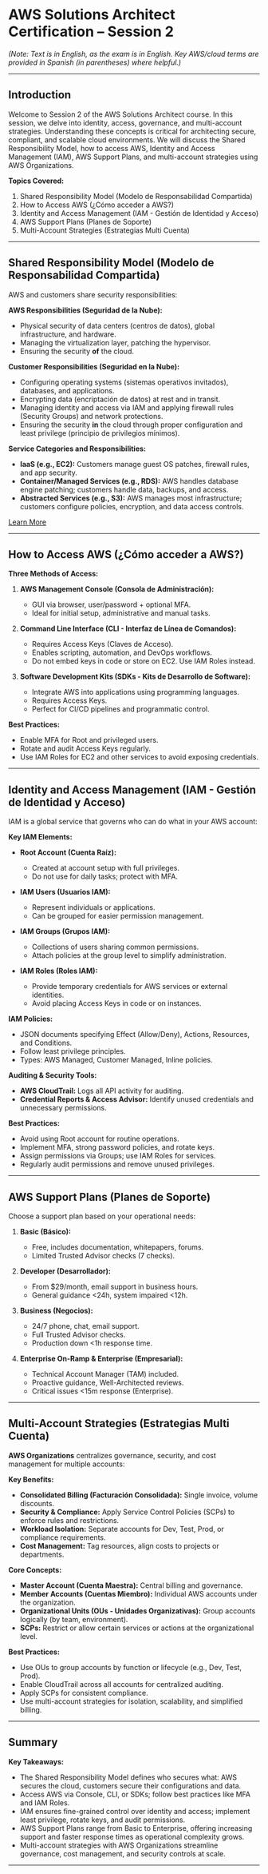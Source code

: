 # AWS Solutions Architect Certification – Session 2

*(Note: Text is in English, as the exam is in English. Key AWS/cloud terms are provided in Spanish (in parentheses) where helpful.)*

---

## Introduction

Welcome to Session 2 of the AWS Solutions Architect course. In this session, we delve into identity, access, governance, and multi-account strategies. Understanding these concepts is critical for architecting secure, compliant, and scalable cloud environments. We will discuss the Shared Responsibility Model, how to access AWS, Identity and Access Management (IAM), AWS Support Plans, and multi-account strategies using AWS Organizations.

**Topics Covered:**
1. Shared Responsibility Model (Modelo de Responsabilidad Compartida)
2. How to Access AWS (¿Cómo acceder a AWS?)
3. Identity and Access Management (IAM - Gestión de Identidad y Acceso)
4. AWS Support Plans (Planes de Soporte)
5. Multi-Account Strategies (Estrategias Multi Cuenta)

---

## Shared Responsibility Model (Modelo de Responsabilidad Compartida)

AWS and customers share security responsibilities:

**AWS Responsibilities (Seguridad de la Nube):**
- Physical security of data centers (centros de datos), global infrastructure, and hardware.
- Managing the virtualization layer, patching the hypervisor.
- Ensuring the security **of** the cloud.

**Customer Responsibilities (Seguridad en la Nube):**
- Configuring operating systems (sistemas operativos invitados), databases, and applications.
- Encrypting data (encriptación de datos) at rest and in transit.
- Managing identity and access via IAM and applying firewall rules (Security Groups) and network protections.
- Ensuring the security **in** the cloud through proper configuration and least privilege (principio de privilegios mínimos).

**Service Categories and Responsibilities:**
- **IaaS (e.g., EC2):** Customers manage guest OS patches, firewall rules, and app security.
- **Container/Managed Services (e.g., RDS):** AWS handles database engine patching; customers handle data, backups, and access.
- **Abstracted Services (e.g., S3):** AWS manages most infrastructure; customers configure policies, encryption, and data access controls.

[Learn More](https://aws.amazon.com/compliance/shared-responsibility-model/)

---

## How to Access AWS (¿Cómo acceder a AWS?)

**Three Methods of Access:**
1. **AWS Management Console (Consola de Administración):**
   - GUI via browser, user/password + optional MFA.
   - Ideal for initial setup, administrative and manual tasks.

2. **Command Line Interface (CLI - Interfaz de Línea de Comandos):**
   - Requires Access Keys (Claves de Acceso).
   - Enables scripting, automation, and DevOps workflows.
   - Do not embed keys in code or store on EC2. Use IAM Roles instead.

3. **Software Development Kits (SDKs - Kits de Desarrollo de Software):**
   - Integrate AWS into applications using programming languages.
   - Requires Access Keys.
   - Perfect for CI/CD pipelines and programmatic control.

**Best Practices:**
- Enable MFA for Root and privileged users.
- Rotate and audit Access Keys regularly.
- Use IAM Roles for EC2 and other services to avoid exposing credentials.

---

## Identity and Access Management (IAM - Gestión de Identidad y Acceso)

IAM is a global service that governs who can do what in your AWS account:

**Key IAM Elements:**
- **Root Account (Cuenta Raíz):**
  - Created at account setup with full privileges.
  - Do not use for daily tasks; protect with MFA.

- **IAM Users (Usuarios IAM):**
  - Represent individuals or applications.
  - Can be grouped for easier permission management.

- **IAM Groups (Grupos IAM):**
  - Collections of users sharing common permissions.
  - Attach policies at the group level to simplify administration.

- **IAM Roles (Roles IAM):**
  - Provide temporary credentials for AWS services or external identities.
  - Avoid placing Access Keys in code or on instances.

**IAM Policies:**
- JSON documents specifying Effect (Allow/Deny), Actions, Resources, and Conditions.
- Follow least privilege principles.
- Types: AWS Managed, Customer Managed, Inline policies.

**Auditing & Security Tools:**
- **AWS CloudTrail:** Logs all API activity for auditing.
- **Credential Reports & Access Advisor:** Identify unused credentials and unnecessary permissions.

**Best Practices:**
- Avoid using Root account for routine operations.
- Implement MFA, strong password policies, and rotate keys.
- Assign permissions via Groups; use IAM Roles for services.
- Regularly audit permissions and remove unused privileges.

---

## AWS Support Plans (Planes de Soporte)

Choose a support plan based on your operational needs:

1. **Basic (Básico):**
   - Free, includes documentation, whitepapers, forums.
   - Limited Trusted Advisor checks (7 checks).

2. **Developer (Desarrollador):**
   - From $29/month, email support in business hours.
   - General guidance <24h, system impaired <12h.

3. **Business (Negocios):**
   - 24/7 phone, chat, email support.
   - Full Trusted Advisor checks.
   - Production down <1h response time.

4. **Enterprise On-Ramp & Enterprise (Empresarial):**
   - Technical Account Manager (TAM) included.
   - Proactive guidance, Well-Architected reviews.
   - Critical issues <15m response (Enterprise).
   
---

## Multi-Account Strategies (Estrategias Multi Cuenta)

**AWS Organizations** centralizes governance, security, and cost management for multiple accounts:

**Key Benefits:**
- **Consolidated Billing (Facturación Consolidada):** Single invoice, volume discounts.
- **Security & Compliance:** Apply Service Control Policies (SCPs) to enforce rules and restrictions.
- **Workload Isolation:** Separate accounts for Dev, Test, Prod, or compliance requirements.
- **Cost Management:** Tag resources, align costs to projects or departments.

**Core Concepts:**
- **Master Account (Cuenta Maestra):** Central billing and governance.
- **Member Accounts (Cuentas Miembro):** Individual AWS accounts under the organization.
- **Organizational Units (OUs - Unidades Organizativas):** Group accounts logically (by team, environment).
- **SCPs:** Restrict or allow certain services or actions at the organizational level.

**Best Practices:**
- Use OUs to group accounts by function or lifecycle (e.g., Dev, Test, Prod).
- Enable CloudTrail across all accounts for centralized auditing.
- Apply SCPs for consistent compliance.
- Use multi-account strategies for isolation, scalability, and simplified billing.

---

## Summary

**Key Takeaways:**
- The Shared Responsibility Model defines who secures what: AWS secures the cloud, customers secure their configurations and data.
- Access AWS via Console, CLI, or SDKs; follow best practices like MFA and IAM Roles.
- IAM ensures fine-grained control over identity and access; implement least privilege, rotate keys, and audit permissions.
- AWS Support Plans range from Basic to Enterprise, offering increasing support and faster response times as operational complexity grows.
- Multi-account strategies with AWS Organizations streamline governance, cost management, and security controls at scale.

---
